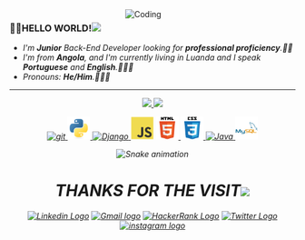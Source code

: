 <img align="right" alt="Coding" width="300" src="https://media-exp1.licdn.com/dms/image/C4E22AQHqhTFTMF9MJw/feedshare-shrink_2048_1536/0/1663944993804?e=2147483647&v=beta&t=15BsZ6y3cu5e60pLON3JcqtG4myjnvf9a-ECpm3lCvI">
<h3>👋🏿HELLO WORLD!<img src="https://github.com/TheDudeThatCode/TheDudeThatCode/blob/master/Assets/Earth.gif" width="17px"></h3>


<em><p> 
- I'm **Junior** Back-End Developer looking for **professional proficiency**.🤌🏿
- I'm from **Angola**, and I'm currently living in Luanda and I speak **Portuguese** and **English**.👨🏿‍💻
- Pronouns: **He/Him**.👨🏿‍🦱<p/>
 <em/>
<hr>

 
<div align="center">
  <a href="https://github.com/humberto-matondo">
    <img height="150em" src="https://github-readme-stats.vercel.app/api?username=humberto-matondo&count_private=true&include_all_commits=true&show_icons=true&theme=highcontrast&hide_border=false&show_owner=true"/>
    <img height="200em" src="https://github-readme-stats.vercel.app/api/top-langs/?username=humberto-matondo&theme=highcontrast&hide_border=false&&layout=compact"/>
  </a>

<p></p><div align="center">
<div style="display: inline_block">
<a href="https://git-scm.com/" target="_blank"> <img src="https://www.vectorlogo.zone/logos/git-scm/git-scm-icon.svg" alt="git" width="40" height="40"/> </a>
<a href="https://www.python.org" target="_blank"> <img src="https://raw.githubusercontent.com/devicons/devicon/master/icons/python/python-original.svg" alt="python" width="40" height="40"/> </a>   
<a href="https://www.djangoproject.com" target="_blank"> <img src="https://cdn.jsdelivr.net/gh/devicons/devicon/icons/django/django-plain.svg" alt="Django" width="40" height="40"/> </a>   
<a href="https://developer.mozilla.org/en-US/docs/Web/JavaScript" target="_blank"> <img src="https://raw.githubusercontent.com/devicons/devicon/master/icons/javascript/javascript-original.svg" alt="javascript" width="40" height="40"/></a>
<a href="https://www.w3.org/html/" target="_blank"> <img src="https://raw.githubusercontent.com/devicons/devicon/master/icons/html5/html5-original-wordmark.svg" alt="html5" width="40" height="40"/> </a> 
<a href="https://www.w3schools.com/css/" target="_blank"> <img src="https://raw.githubusercontent.com/devicons/devicon/master/icons/css3/css3-original-wordmark.svg" alt="css3" width="40" height="40"/> </a>
<a href="https://www.java.com" target="_blank"> <img src="https://pbs.twimg.com/media/Ff3W1jKWYAEvj1p?format=png&name=small" alt="Java" width="40" height="40"/> </a> 
<a href="https://www.mysql.com/" target="_blank"> <img src="https://raw.githubusercontent.com/devicons/devicon/master/icons/mysql/mysql-original-wordmark.svg" alt="mysql" width="40" height="40"/> </a>
</div>
  
<div align="center">

  ![Snake animation](https://github.com/humberto-matondo/Humberto-Matondo/blob/output/github-contribution-grid-snake.svg)
  
</div> 
 
# THANKS FOR THE VISIT<img src="https://github.com/TheDudeThatCode/TheDudeThatCode/blob/master/Assets/Handshake.gif" height="35px"> 

[<img src="https://github.com/TheDudeThatCode/TheDudeThatCode/blob/master/Assets/Linkedin.svg" alt="Linkedin Logo" width="32">](https://www.linkedin.com/in/humberto-matondo/)  [<img src="https://github.com/TheDudeThatCode/TheDudeThatCode/blob/master/Assets/Gmail.svg" alt="Gmail logo" height="32">](mailto:Humbertomat99@gmail.com) 
[<img src="https://github.com/TheDudeThatCode/TheDudeThatCode/blob/master/Assets/HackerRank.svg" alt="HackerRank Logo" width="30">](https://www.hackerrank.com/humbertomat99)  [<img src="https://github.com/TheDudeThatCode/TheDudeThatCode/blob/master/Assets/Twitter.svg" alt="Twitter Logo" width="32">](https://twitter.com/Matondo_98) 
[<img src="https://github.com/TheDudeThatCode/TheDudeThatCode/blob/master/Assets/Instagram.svg" alt="instagram logo" width="32">](https://www.instagram.com/humberto_matt/)  

